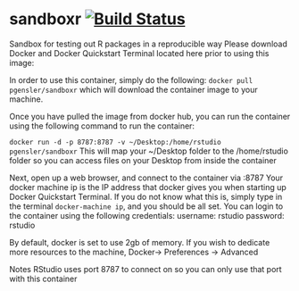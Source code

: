 # sandboxr [![Build Status](https://travis-ci.org/pgensler/sandboxr.svg?branch=master)](https://travis-ci.org/pgensler/sandboxr)

Sandbox for testing out R packages in a reproducible way
Please download Docker and Docker Quickstart Terminal located here prior to using this image:


In order to use this container, simply do the following:
```docker pull pgensler/sandboxr``` which will download the container image to your machine.

Once you have pulled the image from docker hub, you can run the container using the following command to run the container:

```docker run -d -p 8787:8787 -v ~/Desktop:/home/rstudio pgensler/sandboxr```
This will map your ~/Desktop folder to the /home/rstudio folder so you can access files on your Desktop from inside the container

Next, open up a web browser, and connect to the container via
<docker-machine ip>:8787
Your docker machine ip is the IP address that docker gives you when starting up Docker Quickstart Terminal.
If you do not know what this is, simply type in the terminal ```docker-machine ip```, and you should be all set.
You can login to the container using the following credentials:
username: rstudio
password: rstudio

By default, docker is set to use 2gb of memory. If you wish to dedicate more resources to the machine,
Docker-> Preferences -> Advanced

Notes
RStudio uses port 8787 to connect on so you can only use that port with this container
